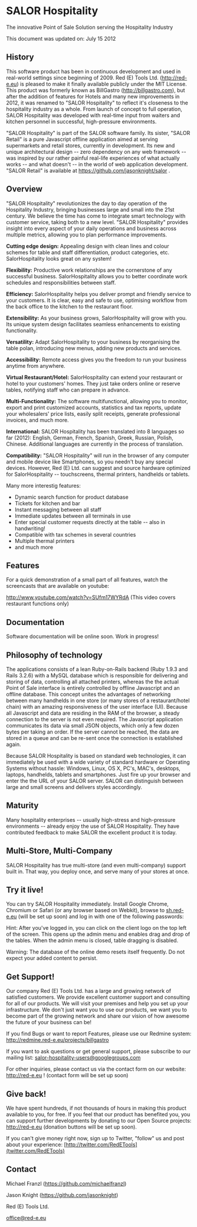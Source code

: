SALOR Hospitality
=================

The innovative Point of Sale Solution serving the Hospitality Industry

This document was updated on: July 15 2012

History
-------

This software product has been in continuous development and used in real-world settings since beginning of 2009. Red (E) Tools Ltd. (http://red-e.eu) is pleased to make it finally available publicly under the MIT License. This product was formerly known as BillGastro (http://billgastro.com), but after the addition of features for Hotels and many new improvements in 2012, it was renamed to "SALOR Hospitality" to reflect it's closeness to the hospitality industry as a whole. From launch of concept to full operation, SALOR Hospitality was developed with real-time input from waiters and kitchen personnel in successful, high-pressure environments.

"SALOR Hospitality" is part of the SALOR software family. Its sister, "SALOR Retail" is a pure Javascript offline application aimed at serving supermarkets and retail stores, currently in development. Its new and unique architectural design -- zero dependency on any web framework -- was inspired by our rather painful real-life experiences of what actually works -- and what doesn't -- in the world of web application development. "SALOR Retail" is available at https://github.com/jasonknight/salor .

Overview
--------

"SALOR Hospitality" revolutionizes the day to day operation of the Hospitality Industry, bringing businesses large and small into the 21st century. We believe the time has come to integrate smart technology with customer service, taking both to a new level. "SALOR Hospitality" provides insight into every aspect of your daily operations and business across multiple metrics, allowing you to plan performance improvements.

**Cutting edge design:**
  Appealing design with clean lines and colour schemes for table and staff differentiation, product categories, etc. SalorHospitality looks great on any system!

**Flexibility:**
  Productive work relationships are the cornerstone of any successful business. SalorHospitality allows you to better coordinate work schedules and responsibilities between staff.

**Efficiency:**
  SalorHospitality helps you deliver prompt and friendly service to your customers. It is clear, easy and safe to use, optimising workflow from the back office to the kitchen to the restaurant floor.

**Extensibility:**
  As your business grows, SalorHospitality will grow with you. Its unique system design facilitates seamless enhancements to existing functionality.

**Versatility:**
  Adapt SalorHospitality to your business by reorganising the table polan, introducing new menus, adding new products and services.

**Accessibility:**
  Remote access gives you the freedom to run your business anytime from anywhere.

**Virtual Restaurant/Hotel:**
  SalorHospitality can extend your restaurant or hotel to your customers' homes. They just take orders online or reserve tables, notifying staff who can prepare in advance.

**Multi-Functionality:**
  The software multifunctional, allowing you to monitor, export and print customized accounts, statistics and tax reports, update your wholesalers' price lists, easily split receipts, generate professional invoices, and much more.
  
**International:**
  SALOR Hospitality has been translated into 8 languages so far (2012): English, German, French, Spanish, Greek, Russian, Polish, Chinese. Additional languages are currently in the process of translation.

**Compatibility:**
  "SALOR Hospitality" will run in the browser of any computer and mobile device like Smartphones, so you needn't buy any special devices. However, Red (E) Ltd. can suggest and source hardware optimized for SalorHospitality -- touchscreens, thermal printers, handhelds or tablets.

Many more interestig features:

* Dynamic search function for product database
* Tickets for kitchen and bar
* Instant messaging between all staff
* Immediate updates between all terminals in use
* Enter special customer requests directly at the table -- also in handwriting!
* Compatible with tax schemes in several countries
* Multiple thermal printers
* and much more


Features
--------

For a quick demonstration of a small part of all features, watch the screencasts that are available on youtube:

http://www.youtube.com/watch?v=SUfm17WYRdA (This video covers restaurant functions only)

Documentation
-------------

Software documentation will be online soon. Work in progress!

Philosophy of technology
------------------------

The applications consists of a lean Ruby-on-Rails backend (Ruby 1.9.3 and Rails 3.2.6) with a MySQL database which is responsible for delivering and storing of data, controlling all attached printers, whereas the the actual Point of Sale interface is entirely controlled by offline Javascript and an offline database. This concept unites the advantages of networking between many handhelds in one store (or many stores of a restaurant/hotel chain) with an amazing responsiveness of the user interface (UI). Because all Javascript and data are residing in the RAM of the browser, a steady connection to the server is not even required. The Javascript application communicates its data via small JSON objects, which only a few dozen bytes per taking an order. If the server cannot be reached, the data are stored in a queue and can be re-sent once the connection is established again.

Because SALOR Hospitality is based on standard web technologies, it can immediately be used with a wide variety of standard hardware or Operating Systems without hassle: Windows, Linux, OS X, PC's, MAC's, desktops, laptops, handhelds, tablets and smartphones. Just fire up your browser and enter the the URL of your SALOR server. SALOR can distinguish between large and small screens and delivers styles accordingly.

Maturity
--------

Many hospitality enterprises -- usually high-stress and high-pressure environments -- already enjoy the use of SALOR Hospitality. They have contributed feedback to make SALOR the excellent product it is today.

Multi-Store, Multi-Company
--------------------------

SALOR Hospitality has true multi-store (and even multi-company) support built in. That way, you deploy once, and serve many of your stores at once.


Try it live!
------------

You can try SALOR Hospitality immediately. Install Google Chrome, Chromium or Safari (or any browser based on Webkit), browse to [sh.red-e.eu](http://sh.red-e.eu) (will be set up soon) and log in with one of the following passwords:

Hint: After you've logged in, you can click on the client logo on the top left of the screen. This opens up the admin menu and enables drag and drop of the tables. When the admin menu is closed, table dragging is disabled.

Warning: The database of the online demo resets itself frequently. Do not expect your added content to persist.


Get Support!
------------

Our company Red (E) Tools Ltd. has a large and growing network of satisfied customers. We provide excellent customer support and consulting for all of our products. We will visit your premises and help you set up your infrastructure. We don't just want you to use our products, we want you to become part of the growing network and share our vision of how awesome the future of your business can be!

If you find Bugs or want to report Features, please use our Redmine system: http://redmine.red-e.eu/projects/billgastro

If you want to ask questions or get general support, please subscribe to our mailing list: [salor-hospitality-users@googlegroups.com](https://groups.google.com/forum/?fromgroups#!forum/salor-hospitality-users)

For other inquiries, please contact us via the contact form on our website: http://red-e.eu ! (contact form will be set up soon)

Give back!
----------

We have spent hundreds, if not thousands of hours in making this product available to you, for free. If you feel that our product has benefited you, you can support further developments by donating to our Open Source projects: http://red-e.eu (donation buttons will be set up soon).

If you can't give money right now, sign up to Twitter, "follow" us and post about your experience: [http://twitter.com/RedETools](twitter.com/RedETools)

Contact
-------

Michael Franzl (https://github.com/michaelfranzl)

Jason Knight (https://github.com/jasonknight)

Red (E) Tools Ltd.

office@red-e.eu
